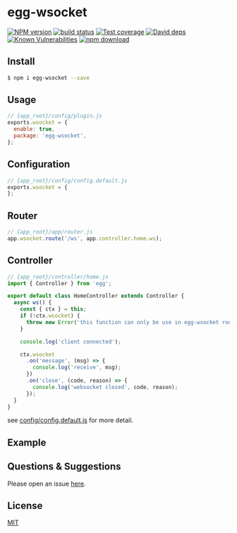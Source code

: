 # egg-wsocket

[![NPM version][npm-image]][npm-url]
[![build status][travis-image]][travis-url]
[![Test coverage][codecov-image]][codecov-url]
[![David deps][david-image]][david-url]
[![Known Vulnerabilities][snyk-image]][snyk-url]
[![npm download][download-image]][download-url]

[npm-image]: https://img.shields.io/npm/v/egg-wsocket.svg?style=flat-square
[npm-url]: https://npmjs.org/package/egg-wsocket
[travis-image]: https://img.shields.io/travis/eggjs/egg-wsocket.svg?style=flat-square
[travis-url]: https://travis-ci.org/eggjs/egg-wsocket
[codecov-image]: https://img.shields.io/codecov/c/github/eggjs/egg-wsocket.svg?style=flat-square
[codecov-url]: https://codecov.io/github/eggjs/egg-wsocket?branch=master
[david-image]: https://img.shields.io/david/eggjs/egg-wsocket.svg?style=flat-square
[david-url]: https://david-dm.org/eggjs/egg-wsocket
[snyk-image]: https://snyk.io/test/npm/egg-wsocket/badge.svg?style=flat-square
[snyk-url]: https://snyk.io/test/npm/egg-wsocket
[download-image]: https://img.shields.io/npm/dm/egg-wsocket.svg?style=flat-square
[download-url]: https://npmjs.org/package/egg-wsocket

<!--
Description here.
-->

## Install

```bash
$ npm i egg-wsocket --save
```

## Usage

```js
// {app_root}/config/plugin.js
exports.wsocket = {
  enable: true,
  package: 'egg-wsocket',
};
```

## Configuration

```js
// {app_root}/config/config.default.js
exports.wsocket = {
};
```

## Router

```js
// {app_root}/app/router.js
app.wsocket.route('/ws', app.controller.home.ws);
```

## Controller

```js
// {app_root}/controller/home.js
import { Controller } from 'egg';

export default class HomeController extends Controller {
  async ws() {
    const { ctx } = this;
    if (!ctx.wsocket) {
      throw new Error('this function can only be use in egg-wsocket router');
    }

    console.log('client connected');

    ctx.wsocket
      .on('message', (msg) => {
        console.log('receive', msg);
      })
      .on('close', (code, reason) => {
        console.log('websocket closed', code, reason);
      });
  }
}
```

see [config/config.default.js](config/config.default.js) for more detail.

## Example

<!-- example here -->

## Questions & Suggestions

Please open an issue [here](https://github.com/eggjs/egg/issues).

## License

[MIT](LICENSE)
